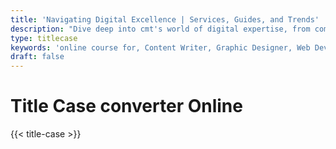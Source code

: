 ```yaml
---
title: 'Navigating Digital Excellence | Services, Guides, and Trends'
description: "Dive deep into cmt's world of digital expertise, from comprehensive career guides and innovative services to the latest trends. Unlock success in the digital landscape with us"
type: titlecase
keywords: 'online course for, Content Writer, Graphic Designer, Web Developer, Software Engineer, Frontend Developer graphic designer, UI designer, digital marketing'
draft: false
---
```


# Title Case converter Online

{{< title-case >}}
